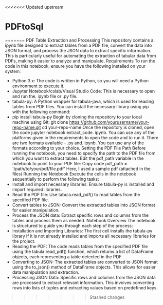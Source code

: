 <<<<<<< Updated upstream
# PDFtoSql
=======
PDF Table Extraction and Processing
This repository contains a. ipynb file designed to extract tables from a PDF file, convert the data into JSON format, and process the JSON data to extract specific information. 
This is particularly useful for automating the extraction of tabular data from PDFs, making it easier to analyze and manipulate.
Requirements
To run the code in this notebook, ensure you have the following installed on your system:
* Python 3.x: The code is written in Python, so you will need a Python environment to execute it.
* Jupyter Notebook/colab/Visual Studio Code: This is necessary to open and run the. ipynb file or .py file.
* tabula-py: A Python wrapper for tabula-java, which is used for reading tables from PDF files.
You can install the necessary library using pip with the following command:
* pip install tabula-py
Begin by cloning the repository to your local machine using Git:
git clone https://github.com/yourusername/your-repo-name.git
cd your-repo-name
Once the repository is cloned, open the code 
jupyter notebook extract_code. ipynb. You can use any of the platforms given in the requirements to open the code and to run it. There are two formats available - .py and. ipynb. You can use any of the formats according to your choice. 
Setting the PDF File Path
Before running the notebook, you need to specify the path to the PDF file from which you want to extract tables. Edit the pdf_path variable in the notebook to point to your PDF file:
Copy code
pdf_path = '/path/to/your/pdf/file.pdf' 
Here, I used a sample pdf (attached in the files)
Running the Notebook
Execute the cells in the notebook sequentially to perform the following tasks:
* Install and import necessary libraries: Ensure tabula-py is installed and import required libraries.
* Read the PDF file: Use tabula.read_pdf() to read tables from the specified PDF file.
* Convert tables to JSON: Convert the extracted tables into JSON format for easier manipulation.
* Process the JSON data: Extract specific rows and columns from the tables and process them as needed.
Notebook Overview
The notebook is structured to guide you through each step of the process:
* Installation and Importing Libraries: The first cell installs the tabula-py library if it is not already installed and imports all necessary libraries for the project.
* Reading the PDF: The code reads tables from the specified PDF file using the tabula.read_pdf() function, which returns a list of DataFrame objects, each representing a table detected in the PDF.
* Converting to JSON: The extracted tables are converted to JSON format using the to_json() method of DataFrame objects. This allows for easier data manipulation and extraction.
* Processing JSON Data: Specific rows and columns from the JSON data are processed to extract relevant information. This involves converting rows into lists of tuples and extracting values based on predefined keys.

>>>>>>> Stashed changes
